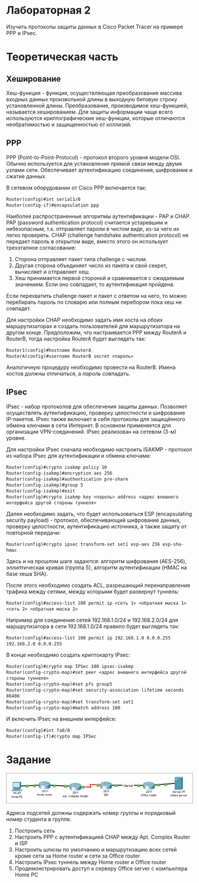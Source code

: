 # Лабораторная 2
Изучить протоколы защиты данных в Cisco Packet Tracer на примере PPP и IPsec.

# Теоретическая часть
## Хеширование
Хеш-функция - функция, осуществляющая преобразование массива входных данных произвольной длины в выходную битовую строку установленной длины. Преобразование, производимое хеш-функцией, называется хешированием. Для защиты информации чаще всего используются криптографические хеш-функции, которые отличаются необратимостью и защищенностью от коллизий.

## PPP
PPP (Point-to-Point-Protocol) - протокол второго уровня модели OSI. Обычно используется для установления прямой связи между двумя узлами сети. Обеспечивает аутентификацию соединения, шифрование и сжатие данных.

В сетевом оборудовании от Cisco PPP включается так:
```text
Router(config)#int serial1/0
Router(config-if)#encapsulation ppp
```

Наиболее распространенные алгоритмы аутентификации - PAP и CHAP. PAP (password authentication protocol) считается устаревшим и небезопасным, т.к. отправляет пароли в чистом виде, из-за чего их легко проверять. CHAP (challenge handshake authentication protocol) не передает пароль в открытом виде, вместо этого он использует трехэтапное согласование:

1. Сторона отправляет пакет типа challenge с числом.
2. Другая сторона объединяет число из пакета и свой секрет, вычисляет и отправляет хеш.
3. Хеш принимается первой стороной и сравнивается с ожидаемым значением. Если оно совпадает, то аутентификация пройдена.

Если перехватить challenge пакет и пакет с ответом на него, то можно перебирать пароль по словарю или полным перебором пока хеш не совпадет.

Для настройки CHAP необходимо задать имя хоста на обоих маршрутизаторах и создать пользователей для маршрутизатора на другом конце. Предположим, что настраивается PPP между RouterA и RouterB, тогда настройка RouterA будет выглядеть так:
```text
Router1(config)#hostname RouterA
RouterA(config)#username RouterB secret <пароль>
```
Аналогичную процедуру необходимо провести на RouterB. Имена хостов должны отличаться, а _пароль_ совпадать.

## IPsec
IPsec - набор протоколов для обеспечения защиты данных. Позволяет осуществлять аутентификацию, проверку целостности и шифрование IP-пакетов. IPsec также включает в себя протоколы для защищённого обмена ключами в сети Интернет. В основном применяется для организации VPN-соединений. IPsec реализован на сетевом (3-м) уровне.

Для настройки IPsec сначала необходимо настроить ISAKMP - протокол из набора IPsec для аутентификации и обмена ключами:
```text
Router(config)#crypto isakmp policy 10
Router(config-isakmp)#encryption aes 256
Router(config-isakmp)#authentication pre-share
Router(config-isakmp)#group 5
Router(config-isakmp)#exit
Router(config)#crypto isakmp key <пароль> address <адрес внешнего интерфейса другой стороны туннеля>
```

Далее необходимо задать, что будет использоваться ESP (encapsulating security payload) - протокол, обеспечивающий шифрование данных, проверку целостности, аутентификацию источника, а также защиту от повторной передачи:
```text
Router(config)#crypto ipsec transform-set set1 esp-aes 256 esp-sha-hmac
```

Здесь и на прошлом шаге задаются: алгоритм шифрования (AES-256), эллиптическая кривая (группа 5), алгоритм аутентификации (HMAC на базе хеша SHA).

После этого необходимо создать ACL, разрешающий перенаправление трафика между сетями, между которыми будет развернут туннель:
```text
Router(config)#access-list 100 permit ip <сеть 1> <обратная маска 1> <сеть 2> <обратная маска 2>
```
Например для соединения сетей 192.168.1.0/24 и 192.168.2.0/24 для маршрутизатора в сети 192.168.1.0/24 правило будет выглядеть так:
```text
Router(config)#access-list 100 permit ip 192.168.1.0 0.0.0.255 192.168.2.0 0.0.0.255
```

В конце необходимо создать криптокарту IPsec:
```text
Router(config)#crypto map IPSec 100 ipsec-isakmp
Router(config-crypto-map)#set peer <адрес внешнего интерфейса другой стороны туннеля>
Router(config-crypto-map)#set pfs group5
Router(config-crypto-map)#set security-association lifetime seconds 86400
Router(config-crypto-map)#set transform-set set1
Router(config-crypto-map)#match address 100
```

И включить IPsec на внешнем интерфейсе:
```text
Router(config)#int fa0/0
Router(config-if)#crypto map IPSec
```

# Задание
![Виртуальная сеть](img/2/topology.png)

Адреса подсетей должны содержать номер группы и порядковый номер студента в группе.

1. Построить сеть
2. Настроить PPP с аутентификацией CHAP между Apt. Complex Router и ISP
3. Настроить шлюзы по умолчанию и маршрутизацию всех сетей кроме сети за Home router и сети за Office router
4. Настроить IPsec туннель между Home router и Office router
5. Продемонстрировать доступ к серверу Office server с компьютера Home PC
